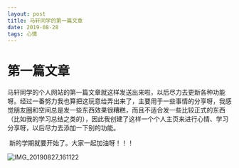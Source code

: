 ```yaml
---
layout: post
title: 马轩同学的第一篇文章 
date: 2019-08-28 
tags: 心情   
---
```



# 第一篇文章

​        马轩同学的个人网站的第一篇文章就这样发送出来啦，以后尽力去更新各种功能呀。经过一番努力我也算把这玩意给弄出来了，主要用于一些事情的分享呀，我感觉朋友圈和空间总是发一些东西效果很糟糕，而且不适合发一些比较正式的东西（比如我的学习总结之类的），因此我创建了这样一个个人主页来进行心情、学习分享呀，以后尽力去添加一下别的功能。

​		新的学期就要开始了。大家一起加油呀！！！

![IMG_20190827_161122](/images/IMG_20190827_161122.jpg)